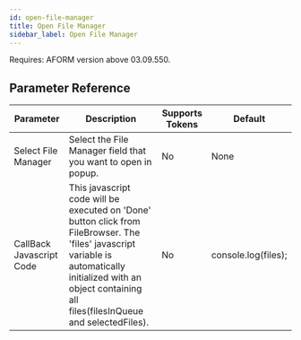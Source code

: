 ```yaml
---
id: open-file-manager
title: Open File Manager
sidebar_label: Open File Manager
---
```


Requires: AFORM version above 03.09.550.




## Parameter Reference
| Parameter | Description | Supports Tokens | Default |
| -- | -- | -- | -- |
| Select File Manager | Select the File Manager field that you want to open in popup. | No | None |
| CallBack Javascript Code | This javascript code will be executed on 'Done' button click from FileBrowser. The 'files' javascript variable is automatically initialized with an object containing all files(filesInQueue and selectedFiles). | No | console.log(files); |
